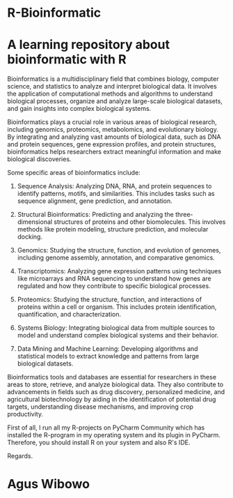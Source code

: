 # R-Bioinformatic
# A learning repository about bioinformatic with R 

Bioinformatics is a multidisciplinary field that combines biology, computer science, and statistics to analyze and interpret biological data. It involves the application of computational methods and algorithms to understand biological processes, organize and analyze large-scale biological datasets, and gain insights into complex biological systems.

Bioinformatics plays a crucial role in various areas of biological research, including genomics, proteomics, metabolomics, and evolutionary biology. By integrating and analyzing vast amounts of biological data, such as DNA and protein sequences, gene expression profiles, and protein structures, bioinformatics helps researchers extract meaningful information and make biological discoveries.

Some specific areas of bioinformatics include:

1. Sequence Analysis: Analyzing DNA, RNA, and protein sequences to identify patterns, motifs, and similarities. This includes tasks such as sequence alignment, gene prediction, and annotation.

2. Structural Bioinformatics: Predicting and analyzing the three-dimensional structures of proteins and other biomolecules. This involves methods like protein modeling, structure prediction, and molecular docking.

3. Genomics: Studying the structure, function, and evolution of genomes, including genome assembly, annotation, and comparative genomics.

4. Transcriptomics: Analyzing gene expression patterns using techniques like microarrays and RNA sequencing to understand how genes are regulated and how they contribute to specific biological processes.

5. Proteomics: Studying the structure, function, and interactions of proteins within a cell or organism. This includes protein identification, quantification, and characterization.

6. Systems Biology: Integrating biological data from multiple sources to model and understand complex biological systems and their behavior.

7. Data Mining and Machine Learning: Developing algorithms and statistical models to extract knowledge and patterns from large biological datasets.

Bioinformatics tools and databases are essential for researchers in these areas to store, retrieve, and analyze biological data. They also contribute to advancements in fields such as drug discovery, personalized medicine, and agricultural biotechnology by aiding in the identification of potential drug targets, understanding disease mechanisms, and improving crop productivity.

First of all, I run all my R-projects on PyCharm Community which has installed the R-program in my operating system and its plugin in PyCharm. Therefore, you should install R on your system and also R's IDE.

Regards.
# Agus Wibowo
